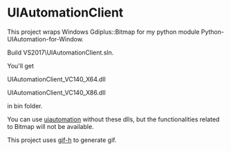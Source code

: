# UIAutomationClient

This project wraps Windows Gdiplus::Bitmap for my python module Python-UIAutomation-for-Window.

Build VS2017\UIAutomationClient.sln.

You'll get

UIAutomationClient_VC140_X64.dll

UIAutomationClient_VC140_X86.dll

in bin folder.

You can use [uiautomation](https://pypi.org/project/uiautomation) without these dlls, but the functionalities related to Bitmap will not be available.

This project uses [gif-h](https://github.com/charlietangora/gif-h) to generate gif.
